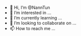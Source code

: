 - 👋 Hi, I’m @NannTun
- 👀 I’m interested in ...
- 🌱 I’m currently learning ...
- 💞️ I’m looking to collaborate on ...
- 📫 How to reach me ...

<!---
NannTun/NannTun is a ✨ special ✨ repository because its `README.md` (this file) appears on your GitHub profile.
You can click the Preview link to take a look at your changes.
--->
